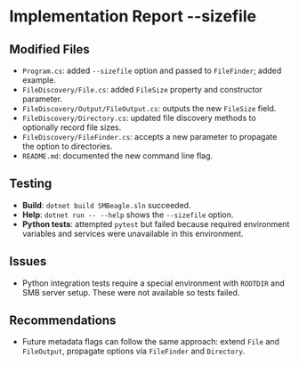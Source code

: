 # Implementation Report --sizefile

## Modified Files
- `Program.cs`: added `--sizefile` option and passed to `FileFinder`; added example.
- `FileDiscovery/File.cs`: added `FileSize` property and constructor parameter.
- `FileDiscovery/Output/FileOutput.cs`: outputs the new `FileSize` field.
- `FileDiscovery/Directory.cs`: updated file discovery methods to optionally record file sizes.
- `FileDiscovery/FileFinder.cs`: accepts a new parameter to propagate the option to directories.
- `README.md`: documented the new command line flag.

## Testing
- **Build**: `dotnet build SMBeagle.sln` succeeded.
- **Help**: `dotnet run -- --help` shows the `--sizefile` option.
- **Python tests**: attempted `pytest` but failed because required environment variables and services were unavailable in this environment.

## Issues
- Python integration tests require a special environment with `ROOTDIR` and SMB server setup. These were not available so tests failed.

## Recommendations
- Future metadata flags can follow the same approach: extend `File` and `FileOutput`, propagate options via `FileFinder` and `Directory`.
